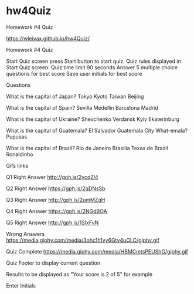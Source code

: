 # hw4Quiz
Homework #4 Quiz

https://wleivax.github.io/hw4Quiz/ 

Homework #4 Quiz

Start Quiz screen
  press Start button to start quiz. 
  Quiz rules displayed in Start Quiz screen:
    Quiz time limit 90 seconds
    Answer 5 multiple choice questions for best score
    Save user initials for best score  

Questions
  
  What is the capital of Japan?
  Tokyo
  Kyoto
  Taiwan
  Beijing

  What is the capital of Spain?
  Sevilla
  Medellin
  Barcelona
  Madrid

  What is the capital of Ukraine?
  Shevchenko
  Verdansk
  Kyiv
  Ekaterinburg

  What is the capital of Guatemala?
  El Salvador
  Guatemala City
  What-emala?
  Pupusas

  What is the capital of Brazil?
  Rio de Janeiro
  Brasilia
  Texas de Brazil
  Ronaldinho

Gifs links

Q1 Right Answer
http://gph.is/2ycqZl4

Q2 Right Answer
https://gph.is/2qDNsSb 

Q3 Right Answer
http://gph.is/2umMZqH

Q4 Right Answer
https://gph.is/2NGdBOA 

Q5 Right Answer
http://gph.is/1SIxFvN


Wrong Answers
https://media.giphy.com/media/3ohc1h1vy6Gtv4uOLC/giphy.gif

Quiz Complete
https://media.giphy.com/media/HBMCmtsPEUShG/giphy.gif

Quiz Footer to display current question

Results to be displayed as "Your score is 2 of 5" for example

Enter Initials

